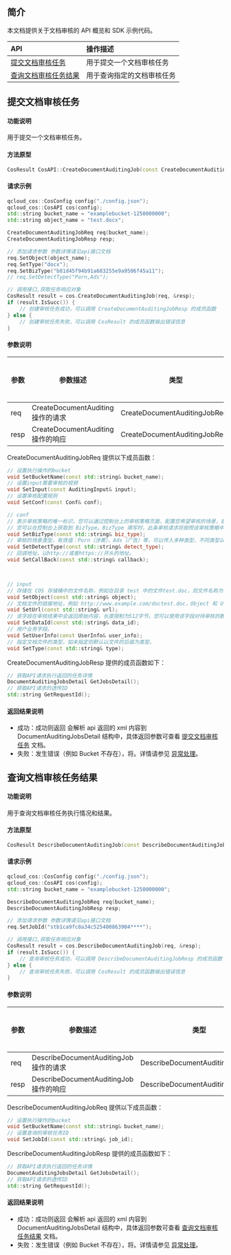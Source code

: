 ## 简介

本文档提供关于文档审核的 API 概览和 SDK 示例代码。

| API                                                          | 操作描述                   |
| :----------------------------------------------------------- | :------------------------- |
|  [提交文档审核任务](https://cloud.tencent.com/document/product/436/59381)   | 用于提交一个文档审核任务   |
|  [查询文档审核任务结果](https://cloud.tencent.com/document/product/436/59382) | 用于查询指定的文档审核任务 |


## 提交文档审核任务

#### 功能说明

用于提交一个文档审核任务。

#### 方法原型

```cpp
CosResult CosAPI::CreateDocumentAuditingJob(const CreateDocumentAuditingJobReq& req, CreateDocumentAuditingJobResp* resp);
```

#### 请求示例

```cpp
qcloud_cos::CosConfig config("./config.json");
qcloud_cos::CosAPI cos(config);
std::string bucket_name = "examplebucket-1250000000";
std::string object_name = "test.docx";

CreateDocumentAuditingJobReq req(bucket_name);
CreateDocumentAuditingJobResp resp;

// 添加请求参数 参数详情请见api接口文档
req.SetObject(object_name);
req.SetType("docx");
req.SetBizType("b81d45f94b91a683255e9a9506f45a11");
// req.SetDetectType("Porn,Ads");

// 调用接口,获取任务响应对象
CosResult result = cos.CreateDocumentAuditingJob(req, &resp);
if (result.IsSucc()) {
	// 创建审核任务成功，可以调用 CreateDocumentAuditingJobResp 的成员函数
} else {
	// 创建审核任务失败，可以调用 CosResult 的成员函数输出错误信息
}
```


#### 参数说明

| 参数 | 参数描述           | 类型              | 是否必填 |
| ---- | ------------------ | ----------------- | -------- |
| req  | CreateDocumentAuditing 操作的请求 | CreateDocumentAuditingJobReq | 是       |
| resp | CreateDocumentAuditing 操作的响应 | CreateDocumentAuditingJobResp | 是       |

CreateDocumentAuditingJobReq 提供以下成员函数：

```cpp
// 设置执行操作的bucket
void SetBucketName(const std::string& bucket_name);
// 设置input需要审核的视频
void SetInput(const AuditingInput& input);
// 设置审核配置规则
void SetConf(const Conf& conf);

// conf
// 表示审核策略的唯一标识，您可以通过控制台上的审核策略页面，配置您希望审核的场景，如涉黄、广告、违法违规等，配置指引： 设置公共审核策略。
// 您可以在控制台上获取到 BizType。BizType 填写时，此条审核请求将按照该审核策略中配置的场景进行审核。
void SetBizType(const std::string& biz_type);
// 审核的场景类型，有效值：Porn（涉黄）、Ads（广告）等，可以传入多种类型，不同类型以逗号分隔，例如：Porn,Ads。如您有更多场景的审核需要，请使用 BizType 参数。
void SetDetectType(const std::string& detect_type);
// 回调地址，以http://或者https://开头的地址。
void SetCallBack(const std::string& callback);



// input
// 存储在 COS 存储桶中的文件名称，例如在目录 test 中的文件test.doc，则文件名称为 test/test.doc。Object 和 Url 只能选择其中一种。
void SetObject(const std::string& object);
// 文档文件的链接地址，例如 http://www.example.com/doctest.doc，Object 和 Url 只能选择其中一种。
void SetUrl(const std::string& url);
// 该字段在审核结果中会返回原始内容，长度限制为512字节。您可以使用该字段对待审核的数据进行唯一业务标识。
void SetDataId(const std::string& data_id);
// 用户业务字段。
void SetUserInfo(const UserInfo& user_info);
// 指定文档文件的类型，如未指定则默认以文件的后缀为类型。
void SetType(const std::string& type);

```

CreateDocumentAuditingJobResp 提供的成员函数如下：

```cpp
// 获取API请求执行返回的任务详情
DocumentAuditingJobsDetail GetJobsDetail();
// 获取API请求的透传ID
std::string GetRequestId();

```

#### 返回结果说明

- 成功：成功则返回 会解析 api 返回的 xml 内容到 DocumentAuditingJobsDetail 结构中，具体返回参数可查看 [提交文档审核任务](https://cloud.tencent.com/document/product/436/59381) 文档。
- 失败：发生错误（例如 Bucket 不存在），将。详情请参见 [异常处理](https://cloud.tencent.com/document/product/436/35164)。


## 查询文档审核任务结果

#### 功能说明

用于查询文档审核任务执行情况和结果。

#### 方法原型

```cpp
CosResult DescribeDocumentAuditingJob(const DescribeDocumentAuditingJobReq& req, DescribeDocumentAuditingJobResp* resp);
```

#### 请求示例

```cpp
qcloud_cos::CosConfig config("./config.json");
qcloud_cos::CosAPI cos(config);
std::string bucket_name = "examplebucket-1250000000";

DescribeDocumentAuditingJobReq req(bucket_name);
DescribeDocumentAuditingJobResp resp;

// 添加请求参数 参数详情请见api接口文档
req.SetJobId("stb1ca9fc8a34c525400863904****");

// 调用接口,获取任务响应对象
CosResult result = cos.DescribeDocumentAuditingJob(req, &resp);
if (result.IsSucc()) {
	// 查询审核任务成功，可以调用 DescribeDocumentAuditingJobResp 的成员函数
} else {
	// 查询审核任务失败，可以调用 CosResult 的成员函数输出错误信息
}
```

#### 参数说明

| 参数 | 参数描述           | 类型              | 是否必填 |
| ---- | ------------------ | ----------------- | -------- |
| req  | DescribeDocumentAuditingJob 操作的请求 | DescribeDocumentAuditingJobReq | 是       |
| resp | DescribeDocumentAuditingJob 操作的响应 | DescribeDocumentAuditingJobResp | 是       |

DescribeDocumentAuditingJobReq 提供以下成员函数：

```cpp
// 设置执行操作的bucket
void SetBucketName(const std::string& bucket_name);
// 设置查询的审核任务ID
void SetJobId(const std::string& job_id);
```

DescribeDocumentAuditingJobResp 提供的成员函数如下：

```cpp
// 获取API请求执行返回的任务详情
DocumentAuditingJobsDetail GetJobsDetail();
// 获取API请求的透传ID
std::string GetRequestId();

```

#### 返回结果说明

- 成功：成功则返回 会解析 api 返回的 xml 内容到 DocumentAuditingJobsDetail 结构中，具体返回参数可查看 [查询文档审核任务结果](https://cloud.tencent.com/document/product/436/59382) 文档。
- 失败：发生错误（例如 Bucket 不存在），将。详情请参见 [异常处理](https://cloud.tencent.com/document/product/436/35218)。
